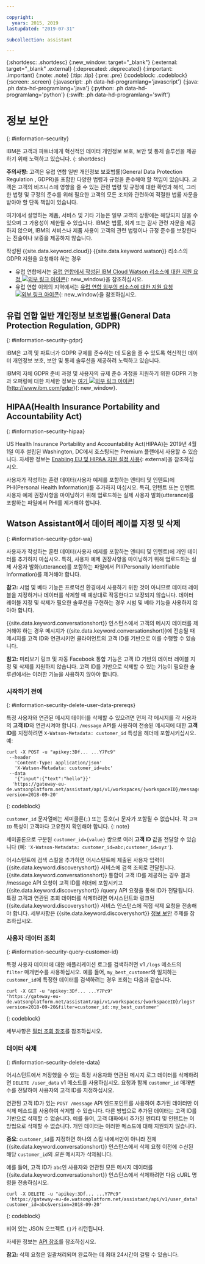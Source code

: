 ```yaml
---

copyright:
  years: 2015, 2019
lastupdated: "2019-07-31"

subcollection: assistant

---
```


{:shortdesc: .shortdesc}
{:new_window: target="_blank"}
{:external: target="_blank" .external}
{:deprecated: .deprecated}
{:important: .important}
{:note: .note}
{:tip: .tip}
{:pre: .pre}
{:codeblock: .codeblock}
{:screen: .screen}
{:javascript: .ph data-hd-programlang='javascript'}
{:java: .ph data-hd-programlang='java'}
{:python: .ph data-hd-programlang='python'}
{:swift: .ph data-hd-programlang='swift'}

# 정보 보안
{: #information-security}

IBM은 고객과 파트너에게 혁신적인 데이터 개인정보 보호, 보안 및 통제 솔루션을 제공하기 위해 노력하고 있습니다.
{: shortdesc}

**주의사항:**
고객은 유럽 연합 일반 개인정보 보호법률(General Data Protection Regulation , GDPR)을 포함한 다양한 법령과 규정을 준수해야 할 책임이 있습니다. 고객은 고객의 비즈니스에 영향을 줄 수 있는 관련 법령 및 규정에 대한 확인과 해석, 그러한 법령 및 규정의 준수를 위해 필요한 고객의 모든 조치와 관련하여 적절한 법률 자문을 받아야 할 단독 책임이 있습니다.

여기에서 설명하는 제품, 서비스 및 기타 기능은 일부 고객의 상황에는 해당되지 않을 수 있으며 그 가용성이 제한될 수 있습니다. IBM은 법률, 회계 또는 감사 관련 자문을 제공하지 않으며, IBM의 서비스나 제품 사용이 고객의 관련 법령이나 규정 준수를 보장한다는 진술이나 보증을 제공하지 않습니다.

작성된 {{site.data.keyword.cloud}} {{site.data.keyword.watson}} 리소스의 GDPR 지원을 요청해야 하는 경우

- 유럽 연합에서는 [유럽 연합에서 작성된 IBM Cloud Watson 리소스에 대한 지원 요청 ![외부 링크 아이콘](../../icons/launch-glyph.svg "외부 링크 아이콘")](https://cloud.ibm.com/docs/services/watson/getting-started-gdpr-sar#request-EU){: new_window}을 참조하십시오.
- 유럽 연합 이외의 지역에서는 [유럽 연합 외부의 리소스에 대한 지원 요청 ![외부 링크 아이콘](../../icons/launch-glyph.svg "외부 링크 아이콘")](https://cloud.ibm.com/docs/services/watson/getting-started-gdpr-sar#request-non-EU){: new_window}을 참조하십시오.

## 유럽 연합 일반 개인정보 보호법률(General Data Protection Regulation, GDPR)
{: #information-security-gdpr}

IBM은 고객 및 파트너가 GDPR 규제를 준수하는 데 도움을 줄 수 있도록 혁신적인 데이터 개인정보 보호, 보안 및 통제 솔루션을 제공하려 노력하고 있습니다.

IBM의 자체 GDPR 준비 과정 및 사용자의 규제 준수 과정을 지원하기 위한 GDPR 기능과 오퍼링에 대한 자세한 정보는 [여기 ![외부 링크 아이콘](../../icons/launch-glyph.svg "외부 링크 아이콘")](../../icons/launch-glyph.svg "외부 링크 아이콘")](http://www.ibm.com/gdpr){: new_window}.

## HIPAA(Health Insurance Portability and Accountability Act)
{: #information-security-hipaa}

US Health Insurance Portability and Accountability Act(HIPAA)는 2019년 4월 1일 이후 설립된 Washington, DC에서 호스팅되는 Premium 플랜에서 사용할 수 있습니다. 자세한 정보는 [Enabling EU 및 HIPAA 지원 설정 사용](/docs/account?topic=account-eu-hipaa-supported#eu-hipaa-supported){: external}을 참조하십시오. 

사용자가 작성하는 훈련 데이터(사용자 예제를 포함하는 엔티티 및 인텐트)에 PHI(Personal Health Information)를 추가하지 마십시오. 특히, 인텐트 또는 인텐트 사용자 예제 권장사항을 마이닝하기 위해 업로드하는 실제 사용자 발화(utterance)를 포함하는 파일에서 PHI를 제거해야 합니다.

## Watson Assistant에서 데이터 레이블 지정 및 삭제
{: #information-security-gdpr-wa}

사용자가 작성하는 훈련 데이터(사용자 예제를 포함하는 엔티티 및 인텐트)에 개인 데이터를 추가하지 마십시오. 특히, 사용자 예제 권장사항을 마이닝하기 위해 업로드하는 실제 사용자 발화(utterance)를 포함하는 파일에서 PII(Personally Identifiable Information)를 제거해야 합니다.

**참고:** 시범 및 베타 기능은 프로덕션 환경에서 사용하기 위한 것이 아니므로 데이터 레이블을 지정하거나 데이터를 삭제할 때 예상대로 작동한다고 보장되지 않습니다. 데이터 레이블 지정 및 삭제가 필요한 솔루션을 구현하는 경우 시범 및 베타 기능을 사용하지 않아야 합니다.

{{site.data.keyword.conversationshort}} 인스턴스에서 고객의 메시지 데이터를 제거해야 하는 경우 메시지가 {{site.data.keyword.conversationshort}}에 전송될 때 메시지를 고객 ID와 연관시키면 클라이언트의 고객 ID를 기반으로 이를 수행할 수 있습니다.

**참고:** 미리보기 링크 및 자동 Facebook 통합 기능은 고객 ID 기반의 데이터 레이블 지정 및 삭제를 지원하지 않습니다. 고객 ID를 기반으로 삭제할 수 있는 기능이 필요한 솔루션에서는 이러한 기능을 사용하지 않아야 합니다.

### 시작하기 전에
{: #information-security-delete-user-data-prereqs}

특정 사용자와 연관된 메시지 데이터를 삭제할 수 있으려면 먼저 각 메시지를 각 사용자의 **고객 ID**와 연관시켜야 합니다. `/message` API를 사용하여 전송된 메시지에 대한 **고객 ID**를 지정하려면 `X-Watson-Metadata: customer_id` 특성을 헤더에 포함시키십시오. 예:

```
curl -X POST -u "apikey:3Df... ...Y7Pc9"
 --header
   'Content-Type: application/json'
   'X-Watson-Metadata: customer_id=abc'
 --data
   '{"input":{"text":"hello"}}'
  'https://gateway-eu-de.watsonplatform.net/assistant/api/v1/workspaces/{workspaceID}/message?version=2018-09-20'
```
{: codeblock}

`customer_id` 문자열에는 세미콜론(`;`) 또는 등호(`=`) 문자가 포함될 수 없습니다. 각 `고객 ID` 특성이 고객마다 고유한지 확인해야 합니다.
{: note}

세미콜론으로 구분된 `customer_id={value}` 쌍으로 여러 **고객 ID** 값을 전달할 수 있습니다 (예: `'X-Watson-Metadata: customer_id=abc;customer_id=xyz'`).

어시스턴트에 검색 스킬을 추가하면 어시스턴트에 제출된 사용자 입력이 {{site.data.keyword.discoveryshort}} 서비스에 검색 조회로 전달됩니다. {{site.data.keyword.conversationshort}} 통합이 고객 ID를 제공하는 경우 결과 /message API 요청이 고객 ID를 헤더에 포함시키고 {{site.data.keyword.discoveryshort}} /query API 요청을 통해 ID가 전달됩니다. 특정 고객과 연관된 조회 데이터를 삭제하려면 어시스턴트와 링크된 {{site.data.keyword.discoveryshort}} 서비스 인스턴스에 직접 삭제 요청을 전송해야 합니다. 세부사항은 {{site.data.keyword.discoveryshort}} [정보 보안](https://cloud.ibm.com/docs/services/discovery/information-security#gdpr-discovery) 주제를 참조하십시오.

### 사용자 데이터 조회
{: #information-security-query-customer-id}

특정 사용자 데이터에 대한 애플리케이션 로그를 검색하려면 v1 `/logs` 메소드의 `filter` 매개변수를 사용하십시오. 예를 들어, `my_best_customer`와 일치하는 `customer_id`에 특정한 데이터를 검색하려는 경우 조회는 다음과 같습니다.

``` curl
curl -X GET -u "apikey:3Df... ...Y7Pc9"
'https://gateway-eu-de.watsonplatform.net/assistant/api/v1/workspaces/{workspaceID}/logs?version=2018-09-20&filter=customer_id::my_best_customer'
```
{: codeblock}

세부사항은 [필터 조회 참조](/docs/services/assistant?topic=assistant-filter-reference)를 참조하십시오.

### 데이터 삭제
{: #information-security-delete-data}

어시스턴트에서 저장했을 수 있는 특정 사용자와 연관된 메시지 로그 데이터를 삭제하려면 `DELETE /user_data` v1 메소드를 사용하십시오. 요청과 함께 `customer_id` 매개변수를 전달하여 사용자의 고객 ID를 지정하십시오.

연관된 고객 ID가 있는 `POST /message` API 엔드포인트를 사용하여 추가된 데이터만 이 삭제 메소드를 사용하여 삭제할 수 있습니다. 다른 방법으로 추가된 데이터는 고객 ID를 기반으로 삭제할 수 없습니다. 예를 들어, 고객 대화에서 추가된 엔티티 및 인텐트는 이 방법으로 삭제할 수 없습니다. 개인 데이터는 이러한 메소드에 대해 지원되지 않습니다.

**중요**: `customer_id`를 지정하면 하나의 스킬 내에서만이 아니라 전체 {{site.data.keyword.conversationshort}} 인스턴스에서 삭제 요청 이전에 수신된 해당 `customer_id`의 *모든* 메시지가 삭제됩니다.

예를 들어, 고객 ID가 `abc`인 사용자와 연관된 모든 메시지 데이터를 {{site.data.keyword.conversationshort}} 인스턴스에서 삭제하려면 다음 cURL 명령을 전송하십시오.

```
curl -X DELETE -u "apikey:3Df... ...Y7Pc9"
 'https://gateway-eu-de.watsonplatform.net/assistant/api/v1/user_data?customer_id=abc&version=2018-09-20'
```
{: codeblock}

비어 있는 JSON 오브젝트 `{}`가 리턴됩니다.

자세한 정보는 [API 참조](https://cloud.ibm.com/apidocs/assistant?curl=#delete-labeled-data)를 참조하십시오.

**참고:** 삭제 요청은 일괄처리되며 완료하는 데 최대 24시간이 걸릴 수 있습니다.

